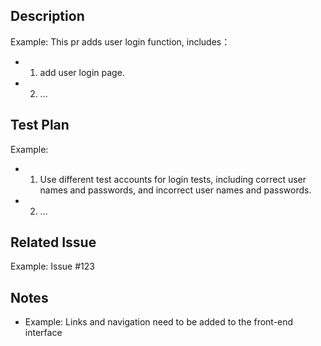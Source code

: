 ## Description
<!-- Add a description of the changes that this PR introduces -->
Example:
This pr adds user login function, includes：

- 1. add user login page.
- 2. ...

## Test Plan 
<!-- The test plan section indicates detailed steps on how to verify and test code changes. 
You can list the test cases or test steps that need to be performed.-->
Example: 
- 1. Use different test accounts for login tests, including correct user names and passwords, and incorrect user names and passwords.
- 2. ...

## Related Issue
<!-- The related Issue section can indicate which issue or task the Pull Request is related with -->

Example: Issue #123

## Notes
<!-- The Important Matters section can alert others to special requirements or matters that need extra attention -->

- Example: Links and navigation need to be added to the front-end interface